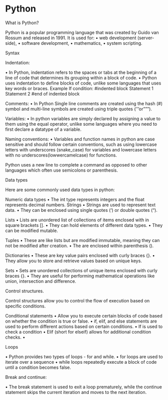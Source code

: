 # Python
What is Python?

Python is a popular programming language that was created by Guido van Rossum and released in 1991.
It is used for:
•	web development (server-side),
•	software development,
•	mathematics,
•	system scripting.

Syntax

Indentation: 

•	In Python, indentation refers to the spaces or tabs at the beginning of a line of code that determines its grouping within a block of code.
•	 Python uses indentation to define blocks of code, unlike some languages that uses key words or braces.
Example
If condition:
       #indented block
        Statement 1
        Statement 2
        #end of indented block

Comments: 
•	In Python Single line comments are created using the hash (#) symbol and multi-line symbols are created using triple quotes (’’’or”””).

Variables: 
•	In python variables are simply declared by assigning a value to them using the equal operator, unlike some languages where you need to first declare a datatype of a variable.

Naming conventions: 
•	Variables and function names in python are case sensitive and should follow certain conventions, such as using lowercase letters with underscores (snake_case) for variables and lowercase letters with no underscores(lowwercamelcase) for functions.

Python uses a new line to complete a command as opposed to other languages which often use semicolons or parenthesis. 

Data types

Here are some commonly used data types in python:

Numeric data types
•	The int type represents integers and the float represents decimal numbers.
Strings
•	Strings are used to represent text data.
•	They can be enclosed using single quotes (‘) or double quotes (“).

Lists
•	Lists are unordered list of collections of items enclosed with in square brackets [].
•	They can hold elements of different data types.
•	They can be modified mutable.

Tuples
•	These are like lists but are modified immutable, meaning they can not be modified after creation.
•	The are enclosed within parenthesis ().

Dictionaries
•	These are key value pairs enclosed with curly braces {}.
•	They allow you to store and retrieve values based on unique keys.

Sets
•	Sets are unordered collections of unique items enclosed with curly braces {}.
•	They are useful for performing mathematical operations like union, intersection and difference.

Control structures.

Control structures allow you to control the flow of execution based on specific conditions.

Conditional statements
•	Allow you to execute certain blocks of code based on whether the condition is true or false.
•	if, elif, and else statements are used to perform different actions based on certain conditions.
•	If is used to check a condition
•	Elif (short for elseif) allows for additional condition checks.
•	

Loops

•	Python provides two types of loops - for and while. 
•	for loops are used to iterate over a sequence
•	 while loops repeatedly execute a block of code until a condition becomes false. 

Break and continue:

•	 The break statement is used to exit a loop prematurely, while the continue statement skips the current iteration and moves to the next iteration.




